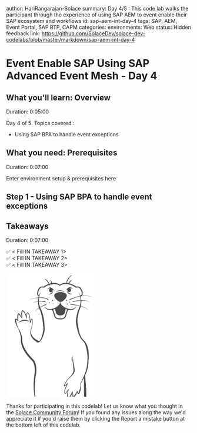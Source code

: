 author: HariRangarajan-Solace
summary: Day 4/5 : This code lab walks the participant through the experience of using SAP AEM to event enable their SAP ecosystem and workflows
id: sap-aem-int-day-4
tags: SAP, AEM, Event Portal, SAP BTP, CAPM
categories:
environments: Web
status: Hidden
feedback link: https://github.com/SolaceDev/solace-dev-codelabs/blob/master/markdown/sap-aem-int-day-4

# Event Enable SAP Using SAP Advanced Event Mesh - Day 4

## What you'll learn: Overview

Duration: 0:05:00

Day 4 of 5.
Topics covered :
- Using SAP BPA to handle event exceptions

## What you need: Prerequisites

Duration: 0:07:00

Enter environment setup & prerequisites here

## Step 1 - Using SAP BPA to handle event exceptions

## Takeaways

Duration: 0:07:00

✅ < Fill IN TAKEAWAY 1>   
✅ < Fill IN TAKEAWAY 2>   
✅ < Fill IN TAKEAWAY 3>   

![Soly Image Caption](img/soly.gif)

Thanks for participating in this codelab! Let us know what you thought in the [Solace Community Forum](https://solace.community/)! If you found any issues along the way we'd appreciate it if you'd raise them by clicking the Report a mistake button at the bottom left of this codelab.
